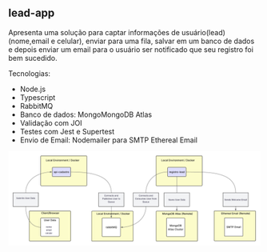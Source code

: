 ## lead-app

Apresenta uma solução para captar informações de usuário(lead) (nome,email e celular), enviar para uma fila, salvar em um banco de dados e depois enviar um email para o usuário ser notificado que seu registro foi bem sucedido.

Tecnologias:
- Node.js
- Typescript
- RabbitMQ
- Banco de dados: MongoMongoDB Atlas
- Validação com JOI
- Testes com Jest e Supertest
- Envio de Email: Nodemailer para SMTP Ethereal Email 

![Diagrama do projeto](/docs/diagrama.png)